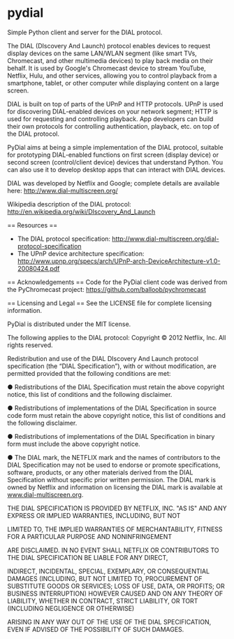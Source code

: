 pydial
======

Simple Python client and server for the DIAL protocol.

The DIAL (DIscovery And Launch) protocol enables devices to request display devices on the same LAN/WLAN segment (like smart TVs, Chromecast, and other multimedia devices) to play back media on their behalf. It is used by Google's Chromecast device to stream YouTube, Netflix, Hulu, and other services, allowing you to control playback from a smartphone, tablet, or other computer while displaying content on a large screen.

DIAL is built on top of parts of the UPnP and HTTP protocols. UPnP is used for discovering DIAL-enabled devices on your network segment; HTTP is used for requesting and controlling playback. App developers can build their own protocols for controlling authentication, playback, etc. on top of the DIAL protocol.

PyDial aims at being a simple implementation of the DIAL protocol, suitable for prototyping DIAL-enabled functions on first screen (display device) or second screen (control/client device) devices that understand Python. You can also use it to develop desktop apps that can interact with DIAL devices.

DIAL was developed by Netflix and Google; complete details are available here: http://www.dial-multiscreen.org/

Wikipedia description of the DIAL protocol: http://en.wikipedia.org/wiki/DIscovery_And_Launch

== Resources ==

* The DIAL protocol specification: http://www.dial-multiscreen.org/dial-protocol-specification
* The UPnP device architecture specification: http://www.upnp.org/specs/arch/UPnP-arch-DeviceArchitecture-v1.0-20080424.pdf

== Acknowledgements ==
Code for the PyDial client code was derived from the PyChromecast project: https://github.com/balloob/pychromecast

== Licensing and Legal ==
See the LICENSE file for complete licensing information.

PyDial is distributed under the MIT license.

The following applies to the DIAL protocol:
Copyright © 2012 Netflix, Inc. All rights reserved.

Redistribution and use of the DIAL DIscovery And Launch protocol specification
(the “DIAL Specification”), with or without modification, are permitted 
provided that the following conditions are met:

● Redistributions of the DIAL Specification must retain the above copyright 
notice, this list of conditions and the following disclaimer.

● Redistributions of implementations of the DIAL Specification in source code 
form must retain the above copyright notice, this list of conditions and the 
following disclaimer.

● Redistributions of implementations of the DIAL Specification in binary form 
must include the above copyright notice.  

● The DIAL mark, the NETFLIX mark and the names of contributors to the DIAL 
Specification may not be used to endorse or promote specifications, software, 
products, or any other materials derived from the DIAL Specification without 
specific prior written permission. The DIAL mark is owned by Netflix and 
information on licensing the DIAL mark is available at 
www.dial-multiscreen.org.

THE DIAL SPECIFICATION IS PROVIDED BY NETFLIX, INC. "AS IS" AND ANY EXPRESS OR 
IMPLIED WARRANTIES, INCLUDING, BUT NOT 

LIMITED TO, THE IMPLIED WARRANTIES OF MERCHANTABILITY, FITNESS FOR A PARTICULAR
PURPOSE AND NONINFRINGEMENT 

ARE DISCLAIMED. IN NO EVENT SHALL NETFLIX OR CONTRIBUTORS TO THE DIAL 
SPECIFICATION BE LIABLE FOR ANY DIRECT, 

INDIRECT, INCIDENTAL, SPECIAL, EXEMPLARY, OR CONSEQUENTIAL DAMAGES (INCLUDING,
BUT NOT LIMITED TO, PROCUREMENT OF SUBSTITUTE GOODS OR SERVICES; LOSS OF USE, 
DATA, OR PROFITS; OR BUSINESS INTERRUPTION) HOWEVER CAUSED AND ON ANY THEORY OF
LIABILITY, WHETHER IN CONTRACT, STRICT LIABILITY, OR TORT (INCLUDING NEGLIGENCE
OR OTHERWISE) 

ARISING IN ANY WAY OUT OF THE USE OF THE DIAL SPECIFICATION, EVEN IF ADVISED OF
THE POSSIBILITY OF SUCH DAMAGES.


